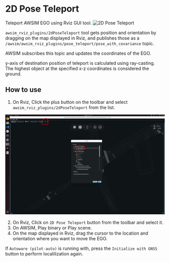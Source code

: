 # 2D Pose Teleport
Teleport AWSIM EGO using Rviz GUI tool.
![2D Pose Teleport](./2d_pose_teleport.png)

`awsim_rviz_plugins/2dPoseTeleport` tool gets position and orientation by dragging on the map displayed in Rviz, and publishes those as a `/awsim/awsim_rviz_plugins/pose_teleport/pose_with_covariance` topic.

AWSIM subscribes this topic and updates the coordinates of the EGO.

y-axis of destination position of teleport is calculated using ray-casting.  
The highest object at the specified x-z coordinates is considered the ground.

## How to use
1. On Rviz, Click the plus button on the toolbar and select `awsim_rviz_plugins/2dPoseTeleport` from the list.

![2D Pose Teleport Setup](./tool_bar.png)

2. On Rviz, Click on `2D Pose Teleport` button from the toolbar and select it.
3. On AWSIM, Play binary or Play scene.
4. On the map displayed in Rviz, drag the cursor to the location and orientation where you want to move the EGO.

If `Autoware (pilot-auto)` is running with, press the `Initialize with GNSS` button to perform localilization again.